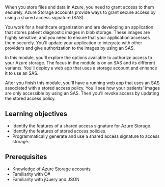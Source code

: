 When you store files and data in Azure, you need to grant access to them securely. Azure Storage accounts provide ways to grant secure access by using a shared access signature (SAS).

You work for a healthcare organization and are developing an application that stores patient diagnostic images in blob storage. These images are highly sensitive, and you need to ensure that your application accesses them securely. You'll update your application to integrate with other providers and give authorization to the images by using an SAS.

In this module, you'll explore the options available to authorize access to your Azure storage. The focus in the module is on an SAS and its different variants. You'll deploy a web app that uses a storage account and enhance it to use an SAS.

After you finish this module, you'll have a running web app that uses an SAS associated with a stored access policy. You'll see how your patients' images are only accessible by using an SAS. Then you'll revoke access by updating the stored access policy.

## Learning objectives

- Identify the features of a shared access signature for Azure Storage.
- Identify the features of stored access policies.
- Programmatically generate and use a shared access signature to access storage.

## Prerequisites

- Knowledge of Azure Storage accounts
- Familiarity with C#
- Familiarity with jQuery and JSON